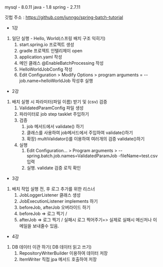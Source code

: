   mysql  - 8.0.11
  java - 1.8
  spring - 2.7.11
  
깃헙 주소 : https://github.com/junngo/spring-batch-tutorial

  - 1강
1. 일단 실행 - Hello, World(스프링 배치 구조 익히기)
   1. start.spring.io 프로젝트 생성
   2. gradle 프로젝트 인텔리제이 open
   3. application.yaml 작성
   4. 메인 클래스 @EnableBatchProcessing 작성
   5. HelloWorldJobConfig 작성
   6. Edit Configuration > Modify Options > program arguments = --job.name=helloWorldJob 작성후 실행

- 2강
1. 배치 실행 시 파라미터(파일 이름) 받기 및 (csv) 검증
   1. ValidatedParamConfig 파일 생성
   2. 파라미터로 job step tasklet 주입하기
   3. 검증
      1. job 메서드에서 validate() 하기
      2. 클래스를 사용하여 job메서드에서 주입하여 validate()하기
      3. 확장) multiValidator()를 이용하여 여러개의 검증 validate()하기
   4. 실행
      1. Edit Configuration... > Program arguments > --spring.batch.job.names=ValidatedParamJob -fileName=test.csv 입력
      2. 실행. validate 검증 로직 확인

- 3강
1. 배치 작업 실행 전, 후 로그 추가를 위한 리스너
   1.  JobLoggerListener 클래스 생성
      1. JobExecutionListener implements 하기
      2. beforeJob, afterJob 오버라이드 하기
      3. beforeJob => 로그 찍기 / 
      4. afterJob => 로그 찍기 / 실패시 로그 찍어주기=> 실제로 실패시 메신저나 이메일을 보내줄수 있음.

- 4강
1. DB 데이터 이관 하기( DB 데이터 읽고 쓰기)
   1. RepositoryWriterBuilder 이용하여 데이터 저장
   2. ItemWriter 직접 jpa 메서드 호출하여 저장